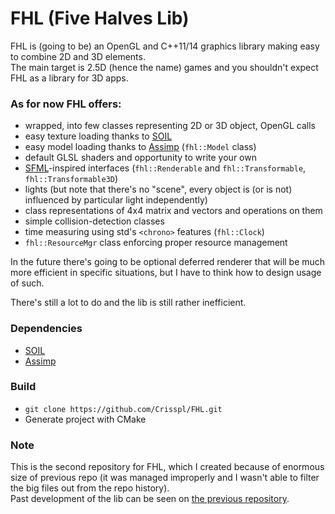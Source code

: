 # FHL (Five Halves Lib)

FHL is (going to be) an OpenGL and C++11/14 graphics library making easy to combine 2D and 3D elements.  
The main target is 2.5D (hence the name) games and you shouldn't expect FHL as a library for 3D apps.  
  
### As for now FHL offers:
* wrapped, into few classes representing 2D or 3D object, OpenGL calls
* easy texture loading thanks to [SOIL](http://lonesock.net/soil.html)
* easy model loading thanks to [Assimp](https://github.com/assimp/assimp) (`fhl::Model` class)
* default GLSL shaders and opportunity to write your own
* [SFML](https://github.com/SFML/SFML)-inspired interfaces (`fhl::Renderable` and `fhl::Transformable`, `fhl::Transformable3D`)
* lights (but note that there's no "scene", every object is (or is not) influenced by particular light independently)
* class representations of 4x4 matrix and vectors and operations on them
* simple collision-detection classes
* time measuring using std's `<chrono>` features (`fhl::Clock`)
* `fhl::ResourceMgr` class enforcing proper resource management
  
In the future there's going to be optional deferred renderer that will be much more efficient in specific situations, but I have to think how to design usage of such.
  
There's still a lot to do and the lib is still rather inefficient.  
  
### Dependencies
* [SOIL](http://lonesock.net/soil.html)
* [Assimp](https://github.com/assimp/assimp)
### Build
* `git clone https://github.com/Crisspl/FHL.git`
* Generate project with CMake
### Note
This is the second repository for FHL, which I created because of enormous size of previous repo (it was managed improperly and I wasn't able to filter the big files out from the repo history).  
Past development of the lib can be seen on [the previous repository](https://github.com/Crisspl/FHL_old).
